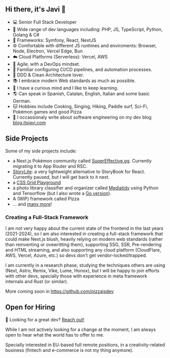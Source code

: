 ## Hi there, it's Javi 👋

- 💻 Senior Full Stack Developer
- 🌈 Wide range of dev languages including: PHP, JS, TypeScript, Python, Golang & C#
- 🧩 Frameworks: Symfony, React, NextJS
- ⚙️ Comfortable with different JS runtimes and enviroments: Browser, Node, Electron, Vercel Edge, Bun
- ☁️ Cloud Platforms (Serverless): Vercel, AWS
- 🔁 Agile, with a DevOps mindset.
- 🔀 Familiar configuring CI/CD pipelines, and automation processes.
- 🧱 DDD & Clean Architecture lover.
- 📚 I embrace modern Web standards as much as possible.
- 🔬 I have a curious mind and I like to keep learning.
- 🌎 Can speak in Spanish, Catalan, English, Italian and some basic German.
- 🐱 Hobbies include Cooking, Singing, Hiking, Paddle surf, Sci-Fi, Pokémon games and good Pizza
- 📝 I occassionaly write about software engineering on my dev blog [blog.itsjavi.com](https://blog.itsjavi.com)

## Side Projects
Some of my side projects include: 
- a Next.js Pokémon community called [SuperEffective.gg](https://supereffective.gg/). Currently migrating it to App Router and RSC.
- [StoryLite](https://itsjavi.com/storylite/): a very lightweight alternative to StoryBook for React. Currently paused, but I will get back to it next.
- a [CSS Grid Playground](https://itsjavi.com/css-grid-playground/)
- a photo library classifier and organizer called [Mediatidy](https://github.com/itsjavi/mediatidy-python) using Python and Tensorflow (but I also wrote a [Go version](https://github.com/itsjavi/mediatidy)).
- A (WIP) framework called Pizza
- ... and [many more](https://github.com/itsjavi?tab=repositories&q=&type=source)!


### Creating a Full-Stack Framework
I am not very happy about the current state of the frontend in the last years (2021-2024), so 
I am also interested in creating a full-stack framework that could make Next.js blush,
heavily relying on modern web standards (rather than reinventing or ovewritting them),
supporting SSG, SSR, Pre-rendering and HTML streaming, and also supporting any cloud platform
(CloudFlare, AWS, Vercel, Azure, etc.) so devs don't get vendor-locked/trapped.

I am currently in a research phase, studying the techniques others are using (Next, Astro, Remix, Vike, Lume, Honox),
but I will be happy to join efforts with other devs, specially those with experience in meta framework internals and Rust (or similar).

More coming soon in https://github.com/pizzajsdev

## Open for Hiring

🚀 Looking for a great dev? [Reach out!](https://itsjavi.com) 

While I am not actively looking for a change at the moment,
I am always open to hear what the world has to offer to me.

Specially interested in EU-based full remote positions, in a creativity-related business (fintech and e-commerce is not my thing anymore).
